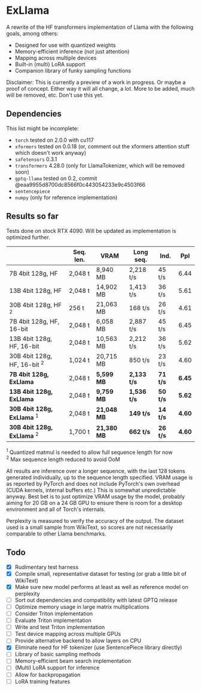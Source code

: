# ExLlama

A rewrite of the HF transformers implementation of Llama with the following goals, among others:

* Designed for use with quantized weights
* Memory-efficient inference (not just attention)
* Mapping across multiple devices
* Built-in (multi) LoRA support
* Companion library of funky sampling functions

Disclaimer: This is currently a preview of a work in progress. Or maybe a proof of concept. Either way it will all
change, a lot. More to be added, much will be removed, etc. Don't use this yet.

## Dependencies

This list might be incomplete:

* `torch` tested on 2.0.0 with cu117
* `xformers` tested on 0.0.18 (or, comment out the xformers attention stuff which doesn't work anyway)
* `safetensors` 0.3.1
* `transformers` 4.28.0 (only for LlamaTokenizer, which will be removed soon)
* `gptq-llama` tested on 0.2, commit @eaa9955d8700dc8566f0c443054233e9c4503f66
* `sentencepiece`
* `numpy` (only for reference implementation) 

## Results so far

Tests done on stock RTX 4090. Will be updated as implementation is optimized further. 

|                                         | Seq. len. | VRAM           | Long seq.     | Ind.       | Ppl      |
|-----------------------------------------|-----------|----------------|---------------|------------|----------|
| 7B 4bit 128g, HF                        | 2,048 t   | 8,940 MB       | 2,218 t/s     | 45 t/s     | 6.44     |
| 13B 4bit 128g, HF                       | 2,048 t   | 14,902 MB      | 1,413 t/s     | 36 t/s     | 5.61     |
| 30B 4bit 128g, HF <sup>2</sup>          | 256 t     | 21,063 MB      | 168 t/s       | 26 t/s     | 4.61     |
| 7B 4bit 128g, HF, 16-bit                | 2,048 t   | 6,058 MB       | 2,887 t/s     | 45 t/s     | 6.45     |
| 13B 4bit 128g, HF, 16-bit               | 2,048 t   | 10,563 MB      | 2,212 t/s     | 36 t/s     | 5.62     |
| 30B 4bit 128g, HF, 16-bit <sup>2</sup>  | 1,024 t   | 20,715 MB      | 850 t/s       | 23 t/s     | 4.60     |
| **7B 4bit 128g, ExLlama**               | 2,048 t   | **5,599 MB**   | **2,133 t/s** | **71 t/s** | **6.45** |
| **13B 4bit 128g, ExLlama**              | 2,048 t   | **9,759 MB**   | **1,536 t/s** | **50 t/s** | **5.62** |
| **30B 4bit 128g, ExLlama** <sup>1</sup> | 2,048 t   | **21,048 MB**  | **149 t/s**   | **14 t/s** | **4.60** |
| **30B 4bit 128g, ExLlama** <sup>2</sup> | 1,700 t   | **21,380 MB**  | **662 t/s**   | **26 t/s** | **4.60** |

<sup>1</sup> Quantized matmul is needed to allow full sequence length for now   
<sup>2</sup> Max sequence length reduced to avoid OoM

All results are inference over a longer sequence, with the last 128 tokens generated individually, up to the sequence
length specified. VRAM usage is as reported by PyTorch and does not include PyTorch's own overhead (CUDA kernels,
internal buffers etc.) This is somewhat unpredictable anyway. Best bet is to just optimize VRAM usage by the model,
probably aiming for 20 GB on a 24 GB GPU to ensure there is room for a desktop environment and all of Torch's
internals.

Perplexity is measured to verify the accuracy of the output. The dataset used is a small sample from WikiText, so
scores are not necessarily comparable to other Llama benchmarks.

## Todo

- [x] Rudimentary test harness
- [x] Compile small, representative dataset for testing (or grab a little bit of WikiText)
- [x] Make sure new model performs at least as well as reference model on perplexity
- [ ] Sort out dependencies and compatibility with latest GPTQ release
- [ ] Optimize memory usage in large matrix multiplications
- [ ] Consider Triton implementation
- [ ] Evaluate Triton implementation
- [ ] Write and test Triton implementation
- [ ] Test device mapping across multiple GPUs
- [ ] Provide alternative backend to allow layers on CPU
- [x] Eliminate need for HF tokenizer (use SentencePiece library directly)
- [ ] Library of basic sampling methods
- [ ] Memory-efficient beam search implementation
- [ ] (Multi) LoRA support for inference
- [ ] Allow for backpropagation
- [ ] LoRA training features